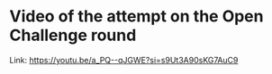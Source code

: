 # Video of the attempt on the Open Challenge round

Link: https://youtu.be/a_PQ--qJGWE?si=s9Ut3A90sKG7AuC9
